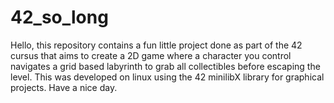 # 42_so_long

Hello, this repository contains a fun little project done as part of the 42 cursus that aims to create a 2D game where a character you control navigates a grid based labyrinth to grab all collectibles before escaping the level. This was developed on linux using the 42 minilibX library for graphical projects. Have a nice day.
